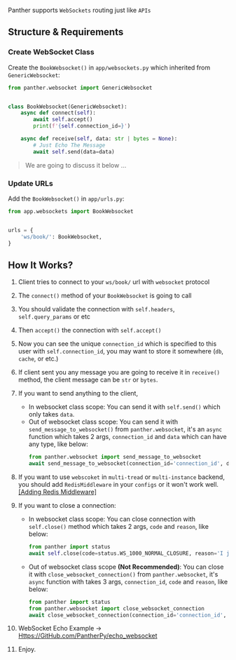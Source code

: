 Panther supports `WebSockets` routing just like `APIs`

## Structure & Requirements
### Create WebSocket Class

Create the `BookWebsocket()` in `app/websockets.py` which inherited from `GenericWebsocket`: 


```python
from panther.websocket import GenericWebsocket


class BookWebsocket(GenericWebsocket):
    async def connect(self):
        await self.accept()
        print(f'{self.connection_id=}')

    async def receive(self, data: str | bytes = None):
        # Just Echo The Message
        await self.send(data=data)
```

> We are going to discuss it below ...

### Update URLs

Add the `BookWebsocket()` in `app/urls.py`:

```python
from app.websockets import BookWebsocket


urls = {
    'ws/book/': BookWebsocket,
}
```

## How It Works?

1. Client tries to connect to your `ws/book/` url with `websocket` protocol
2. The `connect()` method of your `BookWebsocket` is going to call
3. You should validate the connection with `self.headers`, `self.query_params` or etc
4. Then `accept()` the connection with `self.accept()`
5. Now you can see the unique `connection_id` which is specified to this user with `self.connection_id`, you may want to store it somewhere (`db`, `cache`, or etc.)
6. If client sent you any message you are going to receive it in `receive()` method, the client message can be `str` or `bytes`.
7. If you want to send anything to the client, 
   - In websocket class scope: You can send it with `self.send()` which only takes `data`.
   - Out of websocket class scope: You can send it with `send_message_to_websocket()` from `panther.websocket`, it's an `async` function which takes 2 args, `connection_id` and `data` which can have any type, like below:
       ```python
       from panther.websocket import send_message_to_websocket
       await send_message_to_websocket(connection_id='connection_id', data='New Message From WS') 
       ```
8. If you want to use `webscoket` in `multi-tread` or `multi-instance` backend, you should add `RedisMiddleware` in your `configs` or it won't work well.
[[Adding Redis Middleware]](https://pantherpy.github.io/middlewares/#redis-middleware)
9. If you want to close a connection:
    - In websocket class scope: You can close connection with `self.close()` method which takes 2 args, `code` and `reason`, like below:
        ```python
        from panther import status
        await self.close(code=status.WS_1000_NORMAL_CLOSURE, reason='I just want to close it')
        ```
    - Out of websocket class scope **(Not Recommended)**: You can close it with `close_websocket_connection()` from `panther.websocket`, it's `async` function with takes 3 args, `connection_id`, `code` and `reason`, like below: 
        ```python
        from panther import status
        from panther.websocket import close_websocket_connection
        await close_websocket_connection(connection_id='connection_id', code=status.WS_1008_POLICY_VIOLATION, reason='')
        ``` 
   
10. WebSocket Echo Example -> [Https://GitHub.com/PantherPy/echo_websocket](https://github.com/PantherPy/echo_websocket)
11. Enjoy.

